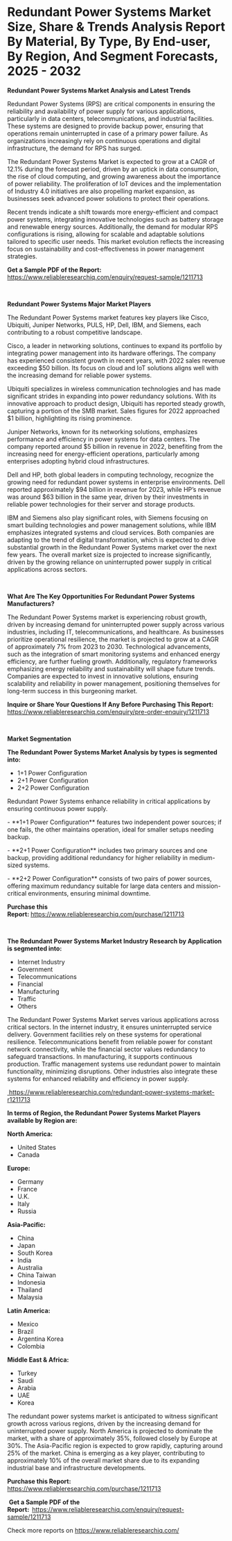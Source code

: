 <p><h1>Redundant Power Systems Market Size, Share & Trends Analysis Report By Material, By Type, By End-user, By Region, And Segment Forecasts, 2025 - 2032</h1></p><p><strong>Redundant Power Systems Market Analysis and Latest Trends</strong></p>
<p><p>Redundant Power Systems (RPS) are critical components in ensuring the reliability and availability of power supply for various applications, particularly in data centers, telecommunications, and industrial facilities. These systems are designed to provide backup power, ensuring that operations remain uninterrupted in case of a primary power failure. As organizations increasingly rely on continuous operations and digital infrastructure, the demand for RPS has surged.</p><p>The Redundant Power Systems Market is expected to grow at a CAGR of 12.1% during the forecast period, driven by an uptick in data consumption, the rise of cloud computing, and growing awareness about the importance of power reliability. The proliferation of IoT devices and the implementation of Industry 4.0 initiatives are also propelling market expansion, as businesses seek advanced power solutions to protect their operations.</p><p>Recent trends indicate a shift towards more energy-efficient and compact power systems, integrating innovative technologies such as battery storage and renewable energy sources. Additionally, the demand for modular RPS configurations is rising, allowing for scalable and adaptable solutions tailored to specific user needs. This market evolution reflects the increasing focus on sustainability and cost-effectiveness in power management strategies.</p></p>
<p><strong>Get a Sample PDF of the Report:&nbsp;</strong> <a href="https://www.reliableresearchiq.com/enquiry/request-sample/1211713?utm_campaign=3505&utm_medium=2&utm_source=Github&utm_content=ia&utm_term=24032025&utm_id=redundant-power-systems">https://www.reliableresearchiq.com/enquiry/request-sample/1211713</a></p>
<p>&nbsp;</p>
<p><strong>Redundant Power Systems Major Market Players</strong></p>
<p><p>The Redundant Power Systems market features key players like Cisco, Ubiquiti, Juniper Networks, PULS, HP, Dell, IBM, and Siemens, each contributing to a robust competitive landscape. </p><p>Cisco, a leader in networking solutions, continues to expand its portfolio by integrating power management into its hardware offerings. The company has experienced consistent growth in recent years, with 2022 sales revenue exceeding $50 billion. Its focus on cloud and IoT solutions aligns well with the increasing demand for reliable power systems.</p><p>Ubiquiti specializes in wireless communication technologies and has made significant strides in expanding into power redundancy solutions. With its innovative approach to product design, Ubiquiti has reported steady growth, capturing a portion of the SMB market. Sales figures for 2022 approached $1 billion, highlighting its rising prominence.</p><p>Juniper Networks, known for its networking solutions, emphasizes performance and efficiency in power systems for data centers. The company reported around $5 billion in revenue in 2022, benefiting from the increasing need for energy-efficient operations, particularly among enterprises adopting hybrid cloud infrastructures.</p><p>Dell and HP, both global leaders in computing technology, recognize the growing need for redundant power systems in enterprise environments. Dell reported approximately $94 billion in revenue for 2023, while HP’s revenue was around $63 billion in the same year, driven by their investments in reliable power technologies for their server and storage products.</p><p>IBM and Siemens also play significant roles, with Siemens focusing on smart building technologies and power management solutions, while IBM emphasizes integrated systems and cloud services. Both companies are adapting to the trend of digital transformation, which is expected to drive substantial growth in the Redundant Power Systems market over the next few years. The overall market size is projected to increase significantly, driven by the growing reliance on uninterrupted power supply in critical applications across sectors.</p></p>
<p>&nbsp;</p>
<p><strong>What Are The Key Opportunities For Redundant Power Systems Manufacturers?</strong></p>
<p><p>The Redundant Power Systems market is experiencing robust growth, driven by increasing demand for uninterrupted power supply across various industries, including IT, telecommunications, and healthcare. As businesses prioritize operational resilience, the market is projected to grow at a CAGR of approximately 7% from 2023 to 2030. Technological advancements, such as the integration of smart monitoring systems and enhanced energy efficiency, are further fueling growth. Additionally, regulatory frameworks emphasizing energy reliability and sustainability will shape future trends. Companies are expected to invest in innovative solutions, ensuring scalability and reliability in power management, positioning themselves for long-term success in this burgeoning market.</p></p>
<p><strong>Inquire or Share Your Questions If Any Before Purchasing This Report:</strong> <a href="https://www.reliableresearchiq.com/enquiry/pre-order-enquiry/1211713?utm_campaign=3505&utm_medium=2&utm_source=Github&utm_content=ia&utm_term=24032025&utm_id=redundant-power-systems">https://www.reliableresearchiq.com/enquiry/pre-order-enquiry/1211713</a></p>
<p>&nbsp;</p>
<p><strong>Market Segmentation</strong></p>
<p><strong>The Redundant Power Systems Market Analysis by types is segmented into:</strong></p>
<p><ul><li>1+1 Power Configuration</li><li>2+1 Power Configuration</li><li>2+2 Power Configuration</li></ul></p>
<p><p>Redundant Power Systems enhance reliability in critical applications by ensuring continuous power supply. </p><p>- **1+1 Power Configuration** features two independent power sources; if one fails, the other maintains operation, ideal for smaller setups needing backup.</p><p>- **2+1 Power Configuration** includes two primary sources and one backup, providing additional redundancy for higher reliability in medium-sized systems.</p><p>- **2+2 Power Configuration** consists of two pairs of power sources, offering maximum redundancy suitable for large data centers and mission-critical environments, ensuring minimal downtime.</p></p>
<p><strong>Purchase this Report:&nbsp;</strong><a href="https://www.reliableresearchiq.com/purchase/1211713?utm_campaign=3505&utm_medium=2&utm_source=Github&utm_content=ia&utm_term=24032025&utm_id=redundant-power-systems">https://www.reliableresearchiq.com/purchase/1211713</a></p>
<p>&nbsp;</p>
<p><strong>The Redundant Power Systems Market Industry Research by Application is segmented into:</strong></p>
<p><ul><li>Internet Industry</li><li>Government</li><li>Telecommunications</li><li>Financial</li><li>Manufacturing</li><li>Traffic</li><li>Others</li></ul></p>
<p><p>The Redundant Power Systems Market serves various applications across critical sectors. In the internet industry, it ensures uninterrupted service delivery. Government facilities rely on these systems for operational resilience. Telecommunications benefit from reliable power for constant network connectivity, while the financial sector values redundancy to safeguard transactions. In manufacturing, it supports continuous production. Traffic management systems use redundant power to maintain functionality, minimizing disruptions. Other industries also integrate these systems for enhanced reliability and efficiency in power supply.</p></p>
<p><a href="https://www.reliableresearchiq.com/redundant-power-systems-market-r1211713?utm_campaign=3505&utm_medium=2&utm_source=Github&utm_content=ia&utm_term=24032025&utm_id=redundant-power-systems">&nbsp;https://www.reliableresearchiq.com/redundant-power-systems-market-r1211713</a></p>
<p><strong>In terms of Region, the Redundant Power Systems Market Players available by Region are:</strong></p>
<p>
    <p> <strong> North America: </strong>
        <ul>
            <li>United States</li>
            <li>Canada</li>
        </ul>
        </p> 
    <p> <strong> Europe: </strong>
        <ul>
            <li>Germany</li>
            <li>France</li>
            <li>U.K.</li>
            <li>Italy</li>
            <li>Russia</li>
        </ul>
        </p> 
    <p> <strong> Asia-Pacific: </strong>
        <ul>
            <li>China</li>
            <li>Japan</li>
            <li>South Korea</li>
            <li>India</li>
            <li>Australia</li>
            <li>China Taiwan</li>
            <li>Indonesia</li>
            <li>Thailand</li>
            <li>Malaysia</li>
        </ul>
        </p> 
    <p> <strong> Latin America: </strong>
        <ul>
            <li>Mexico</li>
            <li>Brazil</li>
            <li>Argentina Korea</li>
            <li>Colombia</li>
        </ul>
        </p> 
    <p> <strong> Middle East & Africa: </strong>
        <ul>
            <li>Turkey</li>
            <li>Saudi</li>
            <li>Arabia</li>
            <li>UAE</li>
            <li>Korea</li>
        </ul>
    </p>
    </p>
<p><p>The redundant power systems market is anticipated to witness significant growth across various regions, driven by the increasing demand for uninterrupted power supply. North America is projected to dominate the market, with a share of approximately 35%, followed closely by Europe at 30%. The Asia-Pacific region is expected to grow rapidly, capturing around 25% of the market. China is emerging as a key player, contributing to approximately 10% of the overall market share due to its expanding industrial base and infrastructure developments.</p></p>
<p><strong>Purchase this Report: </strong><a href="https://www.reliableresearchiq.com/purchase/1211713?utm_campaign=3505&utm_medium=2&utm_source=Github&utm_content=ia&utm_term=24032025&utm_id=redundant-power-systems">https://www.reliableresearchiq.com/purchase/1211713</a></p>
<p>&nbsp;<strong>Get a Sample PDF of the Report:&nbsp;&nbsp;</strong><a href="https://www.reliableresearchiq.com/enquiry/request-sample/1211713?utm_campaign=3505&utm_medium=2&utm_source=Github&utm_content=ia&utm_term=24032025&utm_id=redundant-power-systems">https://www.reliableresearchiq.com/enquiry/request-sample/1211713</a></p>
<p><strong></strong></p>
<p>Check more reports on <a href="https://www.reliableresearchiq.com/?utm_campaign=3505&utm_medium=2&utm_source=Github&utm_content=ia&utm_term=24032025&utm_id=redundant-power-systems">https://www.reliableresearchiq.com/</a></p>